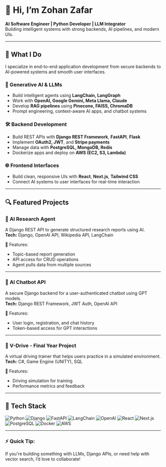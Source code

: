 # 👋 Hi, I’m Zohan Zafar

**AI Software Engineer | Python Developer | LLM Integrator**  
Building intelligent systems with strong backends, AI pipelines, and modern UIs.

---

## 🚀 What I Do

I specialize in end-to-end application development from secure backends to AI-powered systems and smooth user interfaces.

### 🧠 Generative AI & LLMs
- Build intelligent agents using **LangChain, LangGraph**
- Work with **OpenAI, Google Gemini, Meta Llama, Claude**
- Develop **RAG pipelines** using **Pinecone, FAISS, ChromaDB**
- Prompt engineering, context-aware AI apps, and chatbot systems

### 🛠️ Backend Development
- Build REST APIs with **Django REST Framework**, **FastAPI**, **Flask**
- Implement **OAuth2, JWT**, and **Stripe payments**
- Manage data with **PostgreSQL, MongoDB, Redis**
- Dockerize apps and deploy on **AWS (EC2, S3, Lambda)**

### 🌐 Frontend Interfaces
- Build clean, responsive UIs with **React**, **Next.js**, **Tailwind CSS**
- Connect AI systems to user interfaces for real-time interaction

---

## 🔍 Featured Projects

### 📘 **AI Research Agent**
A Django REST API to generate structured research reports using AI.  
**Tech:** Django, OpenAI API, Wikipedia API, LangChain  

📎 Features:
- Topic-based report generation
- API access for CRUD operations
- Agent pulls data from multiple sources

---

### 💬 **AI Chatbot API**
A secure Django backend for a user-authenticated chatbot using GPT models.  
**Tech:** Django REST Framework, JWT Auth, OpenAI API  

📎 Features:
- User login, registration, and chat history
- Token-based access for GPT interactions

---

### 🚗 **V-Drive - Final Year Project**
A virtual driving trainer that helps users practice in a simulated environment.  
**Tech:** C#, Game Engine (UNITY), SQL 

📎 Features:
- Driving simulation for training
- Performance metrics and feedback

---

## 🧰 Tech Stack

![Python](https://img.shields.io/badge/-Python-3776AB?logo=python&logoColor=white)
![Django](https://img.shields.io/badge/-Django-092E20?logo=django&logoColor=white)
![FastAPI](https://img.shields.io/badge/-FastAPI-009688?logo=fastapi&logoColor=white)
![LangChain](https://img.shields.io/badge/-LangChain-000000?logo=LangChain&logoColor=white)
![OpenAI](https://img.shields.io/badge/-OpenAI-412991?logo=openai&logoColor=white)
![React](https://img.shields.io/badge/-React-61DAFB?logo=react&logoColor=black)
![Next.js](https://img.shields.io/badge/-Next.js-000000?logo=next.js&logoColor=white)
![PostgreSQL](https://img.shields.io/badge/-PostgreSQL-336791?logo=postgresql&logoColor=white)
![Docker](https://img.shields.io/badge/-Docker-2496ED?logo=docker&logoColor=white)
![AWS](https://img.shields.io/badge/-AWS-232F3E?logo=amazon-aws&logoColor=white)

---

### ⚡ Quick Tip:
If you're building something with LLMs, Django APIs, or need help with vector search, I’d love to collaborate!

